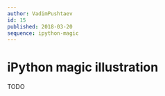 ```yaml
---
author: VadimPushtaev
id: 15
published: 2018-03-20
sequence: ipython-magic
---
```


# iPython magic illustration

TODO
